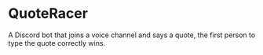 # QuoteRacer
A Discord bot that joins a voice channel and says a quote, the first person to type the quote correctly wins.
